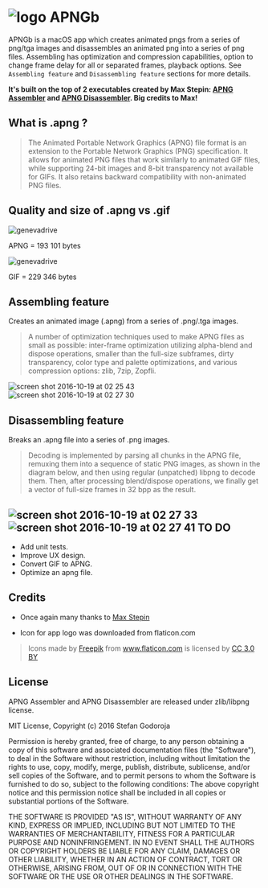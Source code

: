 ![logo](https://cloud.githubusercontent.com/assets/2619031/19565678/09137412-96e8-11e6-8e8a-5311ee4e9d74.png)
APNGb
=====
APNGb is a macOS app which creates animated pngs from a series of png/tga images and disassembles an animated png into a series of png files. Assembling has optimization and compression capabilities, option to change frame delay for all or separated frames, playback options. See `Assembling feature` and `Disassembling feature` sections for more details.

 **It's built on the top of 2 executables created by Max Stepin: [APNG Assembler](http://apngasm.sourceforge.net) and [APNG Disassembler](http://apngdis.sourceforge.net). Big credits to Max!**

What is .apng ?
------
> The Animated Portable Network Graphics (APNG) file format is an extension to the Portable Network Graphics (PNG) specification. It allows for animated PNG files that work similarly to animated GIF files, while supporting 24-bit images and 8-bit transparency not available for GIFs. It also retains backward compatibility with non-animated PNG files.

Quality and size of .apng vs .gif
------
![genevadrive](https://cloud.githubusercontent.com/assets/2619031/19500576/db1f585e-959e-11e6-8503-1413e8f6f8ae.png)

APNG = 193 101 bytes

![genevadrive](https://cloud.githubusercontent.com/assets/2619031/19500577/dd662638-959e-11e6-91ae-feec506f5879.gif)

GIF = 229 346 bytes

Assembling feature
------
Creates an animated image (.apng) from a series of .png/.tga images.

> A number of optimization techniques used to make APNG files as small as possible: inter-frame optimization utilizing alpha-blend and dispose operations, smaller than the full-size subframes, dirty transparency, color type and palette optimizations, and various compression options: zlib, 7zip, Zopfli.

![screen shot 2016-10-19 at 02 25 43](https://cloud.githubusercontent.com/assets/2619031/19501211/e63b3906-95a3-11e6-8d92-5b20bd16a668.png)
![screen shot 2016-10-19 at 02 27 30](https://cloud.githubusercontent.com/assets/2619031/19501212/e63d3738-95a3-11e6-89d0-2721676921fe.png)

Disassembling feature
------
Breaks an .apng file into a series of .png images.

> Decoding is implemented by parsing all chunks in the APNG file, remuxing them into a sequence of static PNG images, as shown in the diagram below, and then using regular (unpatched) libpng to decode them.
Then, after processing blend/dispose operations, we finally get a vector of full-size frames in 32 bpp as the result.

![screen shot 2016-10-19 at 02 27 33](https://cloud.githubusercontent.com/assets/2619031/19501213/e63edb92-95a3-11e6-9bf3-f9f3d5846541.png)
![screen shot 2016-10-19 at 02 27 41](https://cloud.githubusercontent.com/assets/2619031/19501210/e6165b54-95a3-11e6-9a31-7986e47fdeb7.png)
TO DO
------
* Add unit tests.
* Improve UX design.
* Convert GIF to APNG.
* Optimize an apng file.

Credits
-------
- Once again many thanks to [Max Stepin](https://sourceforge.net/u/maxst/profile/)

- Icon for app logo was downloaded from flaticon.com
> <div>Icons made by <a href="http://www.freepik.com" title="Freepik">Freepik</a> from <a href="http://www.flaticon.com" title="Flaticon">www.flaticon.com</a> is licensed by <a href="http://creativecommons.org/licenses/by/3.0/" title="Creative Commons BY 3.0" target="_blank">CC 3.0 BY</a></div>

License
------

APNG Assembler and APNG Disassembler are released under zlib/libpng license.

MIT License, Copyright (c) 2016 Stefan Godoroja

Permission is hereby granted, free of charge, to any person obtaining a copy of this software and associated documentation files (the "Software"), to deal in the Software without restriction, including without limitation the rights to use, copy, modify, merge, publish, distribute, sublicense, and/or sell copies of the Software, and to permit persons to whom the Software is furnished to do so, subject to the following conditions:
The above copyright notice and this permission notice shall be included in all copies or substantial portions of the Software.

THE SOFTWARE IS PROVIDED "AS IS", WITHOUT WARRANTY OF ANY KIND, EXPRESS OR IMPLIED, INCLUDING BUT NOT LIMITED TO THE WARRANTIES OF MERCHANTABILITY, FITNESS FOR A PARTICULAR PURPOSE AND NONINFRINGEMENT. IN NO EVENT SHALL THE AUTHORS OR COPYRIGHT HOLDERS BE LIABLE FOR ANY CLAIM, DAMAGES OR OTHER LIABILITY, WHETHER IN AN ACTION OF CONTRACT, TORT OR OTHERWISE, ARISING FROM, OUT OF OR IN CONNECTION WITH THE SOFTWARE OR THE USE OR OTHER DEALINGS IN THE SOFTWARE.
